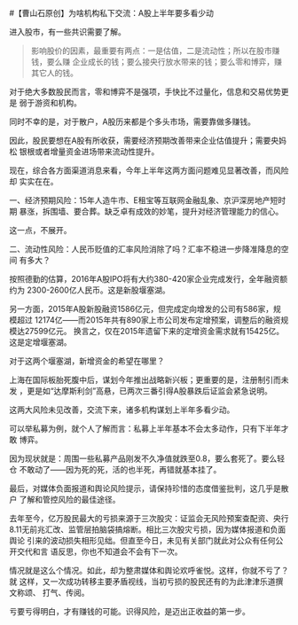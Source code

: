 #【曹山石原创】为啥机构私下交流：A股上半年要多看少动

   进入股市，有一些共识需要了解。

>  影响股价的因素，最重要有两点：一是估值，二是流动性；所以在股市赚钱，要么赚
企业成长的钱；要么接央行放水带来的钱；要么零和博弈，赚其它人的钱。

   对于绝大多数股民而言，零和博弈不是强项，手快比不过量化，信息和交易优势更是
弱于游资和机构。

   同时不幸的是，对于散户，A股历来都是个多头市场，需要靠做多赚钱。

   因此，股民要想在A股有所收获，需要经济预期改善带来企业估值提升；需要央妈松
银根或者增量资金进场带来流动性提升。

   现在，综合各方面渠道消息来看，今年上半年这两方面问题难见显著改善，而风险却
实实在在。

   一、经济预期风险：15年人造牛市、E租宝等互联网金融乱象、京沪深房地产短时期
暴涨，拆围墙、要合葬。缺乏卓有成效的妙笔，提升对经济管理能力的信心。

   这一点，不展开。

   二、流动性风险：人民币贬值的汇率风险消除了吗？汇率不稳进一步降准降息的空间
有多大？

   按照德勤的估算，2016年A股IPO将有大约380-420家企业完成发行，全年融资额约为
2300-2600亿人民币。这是新股堰塞湖。

   另一方面，2015年A股新股融资1586亿元，但完成定向增发的公司有586家，规模超过
12174亿——而2015年共有890家上市公司发布定增预案，调整后的融资规模达27599亿元。
换言之，仅在2015年遗留下来的定增资金需求就有15425亿。这是定增堰塞湖。

   对于这两个堰塞湖，新增资金的希望在哪里？

   上海在国际板胎死腹中后，谋划今年推出战略新兴板；更重要的是，注册制引而未发
，更是如“达摩斯利剑”高悬，已两次三番引得A股暴跌后证监会紧急说明。

   这两大风险未见改善，交流下来，诸多机构谋划上半年多看少动。

   可以举私募为例，就个人了解而言：私募上半年基本不会太多动作，只有下半年才敢
博弈。

   因为现状就是：周围一些私募产品刚发不久净值就跌至0.8，要么套死了。要么轻仓
不敢动了——因为死的死，活的也半死，再错就基本挂了。

   最后，对媒体负面报道和舆论风险提示，请保持珍惜的态度借鉴批判，这几乎是散户
了解和管控风险的最佳途径。

   去年至今，亿万股民最大的亏损来源于三次股灾：证监会无风险预案查配资、央行
8.11无前兆汇改、监管层拍脑袋搞熔断。相比三次股灾亏损，因为媒体报道和负面舆论
引来的波动损失相形见绌。但直至今日，未见有关部门就此对公众有任何公开交代和言
语反思，你也不知道会不会有下一次。

   情况就是这么个情况。如此，却为整肃媒体和舆论欢呼雀悦。这样，你就不亏了？就
这样，又一次成功转移主要矛盾视线，当初亏损的股民还有的为此津津乐道撰文称颂、
打气、传阅。

   亏要亏得明白，才有赚钱的可能。识得风险，是迈出正收益的第一步。 

